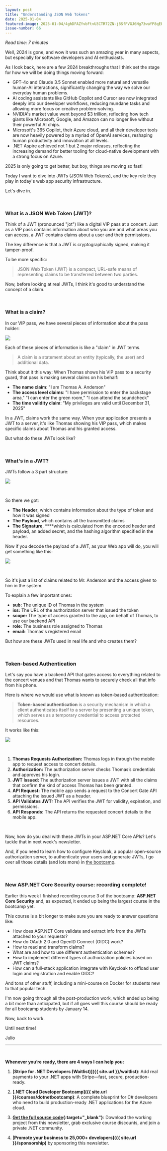 ```yaml
---
layout: post
title: "Understanding JSON Web Tokens"
date: 2025-01-04
featured-image: 2025-01-04/4ghDFAZYvbFtvU3CTR72ZN-j8SfPVGJ6Ng73waYP8qEFS.jpeg
issue-number: 66
---
```


*Read time: 7 minutes*
​

Well, 2024 is gone, and wow it was such an amazing year in many aspects, but especially for software developers and AI enthusiasts.

As I look back, here are a few 2024 breakthroughs that I think set the stage for how we will be doing things moving forward:

*   <span>GPT-4o and Claude 3.5 Sonnet enabled more natural and versatile human-AI interactions, significantly changing the way we solve our everyday human problems.</span>
*   <span>AI coding assistants like GitHub Copilot and Cursor are now integrated deeply into our developer workflows, reducing mundane tasks and allowing more focus on creative problem-solving.</span>
*   <span>NVIDIA's market value went beyond $3 trillion, reflecting how tech giants like Microsoft, Google, and Amazon can no longer live without their powerful AI chips.</span>
*   <span>Microsoft's 365 Copilot, their Azure cloud, and all their developer tools are now heavily powered by a myriad of OpenAI services, reshaping human productivity and innovation at all levels.</span>
*   <span>.NET Aspire achieved not 1 but 2 major releases, reflecting the increasing demand for better tooling for cloud-native development with a strong focus on Azure.</span>

2025 is only going to get better, but boy, things are moving so fast!

Today I want to dive into JWTs (JSON Web Tokens), and the key role they play in today's web app security infrastructure.

Let's dive in.

​

### **What is a JSON Web Token (JWT)?**
Think of a JWT (pronounced "jot") like a digital VIP pass at a concert. Just as a VIP pass contains information about who you are and what areas you can access, a JWT contains claims about a user and their permissions. 

The key difference is that a JWT is cryptographically signed, making it tamper-proof.

To be more specific:

> JSON Web Token (JWT) is a compact, URL-safe means of representing claims to be transferred between two parties.


Now, before looking at real JWTs, I think it's good to understand the concept of a claim.

​

### **What is a claim?**
In our VIP pass, we have several pieces of information about the pass holder: 


![](/assets/images/2025-01-04/4ghDFAZYvbFtvU3CTR72ZN-j8SfPVGJ6Ng73waYP8qEFS.jpeg)

Each of these pieces of information is like a "claim" in JWT terms.

> A claim is a statement about an entity (typically, the user) and additional data.


Think about it this way: When Thomas shows his VIP pass to a security guard, that pass is making several claims on his behalf:

*   <span>**The name claim**: "I am Thomas A. Anderson"</span>
*   <span>**The access level claims**: "I have permission to enter the backstage area," "I can enter the green room," "I can attend the soundcheck"</span>
*   <span>**The time validity claim**: "My privileges are valid until December 31, 2025"</span>

In a JWT, claims work the same way. When your application presents a JWT to a server, it's like Thomas showing his VIP pass, which makes specific claims about Thomas and his granted access.

But what do these JWTs look like?

​

### **What's in a JWT?**
JWTs follow a 3 part structure:


![](/assets/images/2025-01-04/4ghDFAZYvbFtvU3CTR72ZN-vpXCA89xkW13PrJPqXKVLo.jpeg)

​

So there we got:

*   <span>**The Header**, which contains information about the type of token and how it was signed</span>
*   <span>**The Payload**, which contains all the transmitted claims </span>
*   <span>**The Signature**, ****which is calculated from the encoded header and payload, an added secret, and the hashing algorithm specified in the header. </span>

Now if you decode the payload of a JWT, as your Web app will do, you will get something like this:


![](/assets/images/2025-01-04/4ghDFAZYvbFtvU3CTR72ZN-k5LHcxgqhRPPBAqomPqhci.jpeg)

​

So it's just a list of claims related to Mr. Anderson and the access given to him in the system. 

To explain a few important ones:

*   <span>**sub:** The unique ID of Thomas in the system</span>
*   <span>**iss:** The URL of the authorization server that issued the token</span>
*   <span>**scope:** The type of access granted to the app, on behalf of Thomas, to use our backend API</span>
*   <span>**role:** The business role assigned to Thomas</span>
*   <span>**email:** Thomas's registered email</span>

But how are these JWTs used in real life and who creates them?

​

### **Token-based Authentication**
Let's say you have a backend API that gates access to everything related to the concert venues and that Thomas wants to securely check all that info from his phone.

Here is where we would use what is known as token-based authentication:

> **Token-based authentication** is a security mechanism in which a client authenticates itself to a server by presenting a unique token, which serves as a temporary credential to access protected resources.


It works like this:


![](/assets/images/2025-01-04/4ghDFAZYvbFtvU3CTR72ZN-9pPTQNSvd8HNyyn67Z6ty1.jpeg)

​

1.  <span>**Thomas Requests Authorization:** Thomas logs in through the mobile app to request access to concert details.</span>
2.  <span>**Authorization:** The authorization server checks Thomas’s credentials and approves his login.</span>
3.  <span>**JWT Issued:** The authorization server issues a JWT with all the claims that confirm the kind of access Thomas has been granted.</span>
4.  <span>**API Request:** The mobile app sends a request to the Concert Gate API attaching the issued JWT as a header.</span>
5.  <span>**API Validates JWT:** The API verifies the JWT for validity, expiration, and permissions.</span>
6.  <span>**API Responds:** The API returns the requested concert details to the mobile app.</span>

​

Now, how do you deal with these JWTs in your ASP.NET Core APIs? Let's tackle that in next week's newsletter. 

And, if you need to learn how to configure Keycloak, a popular open-source authorization server, to authenticate your users and generate JWTs, I go over all those details (and lots more) in [the bootcamp](https://juliocasal.com/courses/dotnetbootcamp).

​

### **New ASP.NET Core Security course: recording complete!**
Earlier this week I finished recording course 3 of the bootcamp: **ASP.NET Core Security** and, as expected, it ended up being the largest course in the bootcamp yet.

This course is a bit longer to make sure you are ready to answer questions like:

*   <span>How does ASP.NET Core validate and extract info from the JWTs attached to your requests?</span>
*   <span>How do OAuth 2.0 and OpenID Connect (OIDC) work?</span>
*   <span>How to read and transform claims?</span>
*   <span>What are and how to use different authentication schemes?</span>
*   <span>How to implement different types of authorization policies based on JWT claims?</span>
*   <span>How can a full-stack application integrate with Keycloak to offload user login and registration and enable OIDC?</span>

And tons of other stuff, including a mini-course on Docker for students new to that popular tech.

I'm now going through all the post-production work, which ended up being a bit more than anticipated, but if all goes well this course should be ready for all bootcamp students by January 14.

Now, back to work.

Until next time!

Julio

---


<br/>


**Whenever you’re ready, there are 4 ways I can help you:**

1. **[​Stripe for .NET Developers (Waitlist)​]({{ site.url }}/waitlist)**: Add real payments to your .NET apps with Stripe—fast, secure, production-ready.

2. **[.NET Cloud Developer Bootcamp]({{ site.url }}/courses/dotnetbootcamp)**: A complete blueprint for C# developers who need to build production-ready .NET applications for the Azure cloud.

3. **​[​Get the full source code](https://www.patreon.com/juliocasal){:target="_blank"}**: Download the working project from this newsletter, grab exclusive course discounts, and join a private .NET community.

4. **[Promote your business to 25,000+ developers]({{ site.url }}/sponsorship)** by sponsoring this newsletter.
